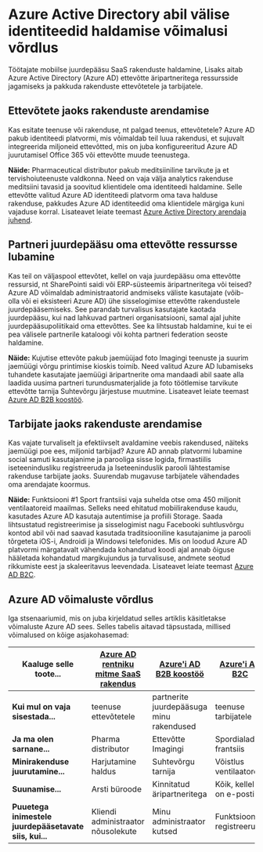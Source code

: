 <properties
   pageTitle="Azure Active Directory abil välise identiteedid haldamise võimalusi võrdlus | Microsoft Azure'i"
   description="Võrdleb Azure Active Directory B2B koostöö, B2C ja mitme rentniku rakenduse toetamiseks autentimise ja luba välise identiteedid"
   services="active-directory"
   documentationCenter="" 
   authors="arvindsuthar"
   manager="cliffdi"
   editor=""
   tags=""/>

<tags
   ms.service="active-directory"
   ms.devlang="NA"
   ms.topic="article"
   ms.tgt_pltfrm="NA"
   ms.workload="identity"
   ms.date="02/24/2016"
   ms.author="asuthar"/>

# <a name="comparing-capabilities-for-managing-external-identities-using-azure-active-directory"></a>Azure Active Directory abil välise identiteedid haldamise võimalusi võrdlus

Töötajate mobiilse juurdepääsu SaaS rakenduste haldamine, Lisaks aitab Azure Active Directory (Azure AD) ettevõtte äripartneritega ressursside jagamiseks ja pakkuda rakenduste ettevõtetele ja tarbijatele.

## <a name="developing-applications-for-businesses"></a>Ettevõtete jaoks rakenduste arendamise

Kas esitate teenuse või rakenduse, nt palgad teenus, ettevõtetele? Azure AD pakub identiteedi platvormi, mis võimaldab teil luua rakendusi, et sujuvalt integreerida miljoneid ettevõtted, mis on juba konfigureeritud Azure AD juurutamisel Office 365 või ettevõtte muude teenustega.

**Näide:** Pharmaceutical distributor pakub meditsiiniline tarvikute ja et tervishoiuteenuste valdkonna. Need on vaja välja analytics rakenduse meditsiini tavasid ja soovitud klientidele oma identiteedi haldamine. Selle ettevõtte valitud Azure AD identiteedi platvorm oma tava halduse rakenduse, pakkudes Azure AD identiteedid oma klientidele märgiga kuni vajaduse korral. Lisateavet leiate teemast [Azure Active Directory arendaja juhend](active-directory-developers-guide.md).

## <a name="enabling-business-partner-access-to-your-corporate-resources"></a>Partneri juurdepääsu oma ettevõtte ressursse lubamine

Kas teil on väljaspool ettevõtet, kellel on vaja juurdepääsu oma ettevõtte ressursid, nt SharePointi saidi või ERP-süsteemis äripartneritega või teised? Azure AD võimaldab administraatorid andmiseks väliste kasutajate (võib-olla või ei eksisteeri Azure AD) ühe sisselogimise ettevõtte rakendustele juurdepääsemiseks. See parandab turvalisus kasutajate kaotada juurdepääsu, kui nad lahkuvad partneri organisatsiooni, samal ajal juhite juurdepääsupoliitikaid oma ettevõttes. See ka lihtsustab haldamine, kui te ei pea välisele partnerile kataloogi või kohta partneri federation seoste haldamine.

**Näide:** Kujutise ettevõte pakub jaemüüjad foto Imagingi teenuste ja suurim jaemüügi võrgu printimise kioskis toimib. Need valitud Azure AD lubamiseks tuhandete kasutajate jaemüügi äripartnerite oma mandaadi abil saate alla laadida uusima partneri turundusmaterjalide ja foto töötlemise tarvikute ettevõtte tarnija Suhtevõrgu järjestuse muutmine. Lisateavet leiate teemast [Azure AD B2B koostöö](active-directory-b2b-what-is-azure-ad-b2b.md).

## <a name="developing-applications-for-consumers"></a>Tarbijate jaoks rakenduste arendamise

Kas vajate turvaliselt ja efektiivselt avaldamine veebis rakendused, näiteks jaemüügi poe ees, miljonid tarbijad? Azure AD annab platvormi lubamine social samuti kasutajanime ja parooliga sisse logida, firmastiilis iseteenindusliku registreeruda ja Iseteeninduslik parooli lähtestamise rakenduse tarbijate jaoks. Suurendab mugavuse tarbijatele vähendades oma arendajate koormus.

**Näide:** Funktsiooni \#1 Sport frantsiisi vaja suhelda otse oma 450 miljonit ventilaatoreid maailmas. Selleks need ehitatud mobiilirakenduse kaudu, kasutades Azure AD kasutaja autentimise ja profiili Storage. Saada lihtsustatud registreerimise ja sisselogimist nagu Facebooki suhtlusvõrgu kontod abil või nad saavad kasutada traditsiooniline kasutajanime ja parooli tõrgeteta iOS-i, Androidi ja Windowsi telefonides. Mis on loodud Azure AD platvormi märgatavalt vähendada kohandatud koodi ajal annab õiguse hääletada kohandatud margikujundus ja turvalisuse, andmete seotud rikkumiste eest ja skaleeritavus leevendada. Lisateavet leiate teemast [Azure AD B2C](https://azure.microsoft.com/documentation/services/active-directory-b2c/).

## <a name="comparison-of-azure-ad-capabilities"></a>Azure AD võimaluste võrdlus

Iga stsenaariumid, mis on juba kirjeldatud selles artiklis käsitletakse võimaluste Azure AD sees. Selles tabelis aitavad täpsustada, millised võimalused on kõige asjakohasemad:

| **Kaaluge selle toote...**       | [Azure AD rentniku mitme SaaS rakendus](active-directory-developers-guide.md)    | [Azure'i AD B2B koostöö](active-directory-b2b-what-is-azure-ad-b2b.md)        | [Azure'i AD B2C](https://azure.microsoft.com/documentation/services/active-directory-b2c/)                |
|-----------------------|-------------------------|----------------------------|------------------------|
| **Kui mul on vaja sisestada...** | teenuse ettevõtetele | partnerite juurdepääsuga minu rakendused  | teenuse tarbijatele |
| **Ja ma olen sarnane...**  | Pharma distributor      | Ettevõtte Imagingi            | Spordialad frantsiis       |
| **Minirakenduse juurutamine...**  | Harjutamine haldus     | Suhtevõrgu tarnija          | Võistlus ventilaatoreid            |
| **Suunamise...**        | Arsti büroode        | Kinnitatud äripartneritega | Kõik, kellel on e-posti      |
| **Puuetega inimestele juurdepääsetavate siis, kui...**      | Kliendi administraator nõusolekute | Minu administraator kutsed           | Funktsiooni registreerub      |
